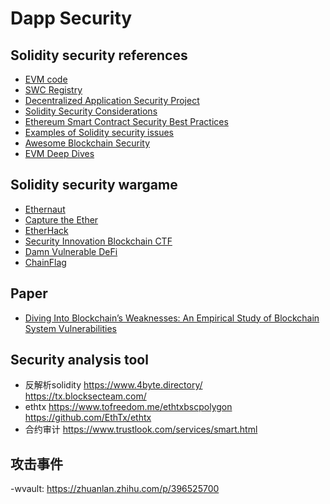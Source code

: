 # Dapp Security

## Solidity security references
- [EVM code](https://blog.trustlook.com/understand-evm-bytecode-part-1/)
- [SWC Registry](https://swcregistry.io/)
- [Decentralized Application Security Project](https://www.dasp.co/)
- [Solidity Security Considerations](https://docs.soliditylang.org/en/latest/security-considerations.html)
- [Ethereum Smart Contract Security Best Practices](https://consensys.github.io/smart-contract-best-practices/)
- [Examples of Solidity security issues](https://github.com/crytic/not-so-smart-contracts)
- [Awesome Blockchain Security](https://github.com/xxxeyJ/Awesome-Blockchain-Security)
- [EVM Deep Dives](https://noxx.substack.com/p/evm-deep-dives-the-path-to-shadowy?s=r)

## Solidity security wargame

- [Ethernaut](https://ethernaut.openzeppelin.com/)
- [Capture the Ether](https://capturetheether.com/challenges/)
- [EtherHack](https://etherhack.positive.com/#/)
- [Security Innovation Blockchain CTF](https://blockchain-ctf.securityinnovation.com/)
- [Damn Vulnerable DeFi](https://www.damnvulnerabledefi.xyz/)
- [ChainFlag](https://chainflag.org/)

## Paper
- [Diving Into Blockchain’s Weaknesses:
An Empirical Study of Blockchain System Vulnerabilities](https://arxiv.org/pdf/2110.12162.pdf)

## Security analysis tool
 - 反解析solidity https://www.4byte.directory/
         https://tx.blocksecteam.com/
 - ethtx https://www.tofreedom.me/ethtxbscpolygon
  https://github.com/EthTx/ethtx
 - 合约审计 https://www.trustlook.com/services/smart.html

## 攻击事件
 -wvault: https://zhuanlan.zhihu.com/p/396525700    
 
